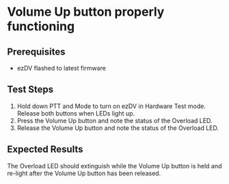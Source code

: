 # Volume Up button properly functioning

## Prerequisites

* ezDV flashed to latest firmware

## Test Steps

1. Hold down PTT and Mode to turn on ezDV in Hardware Test mode. Release both buttons when LEDs light up.
2. Press the Volume Up button and note the status of the Overload LED.
3. Release the Volume Up button and note the status of the Overload LED.

## Expected Results

The Overload LED should extinguish while the Volume Up button is held and re-light after the Volume Up button has been released.